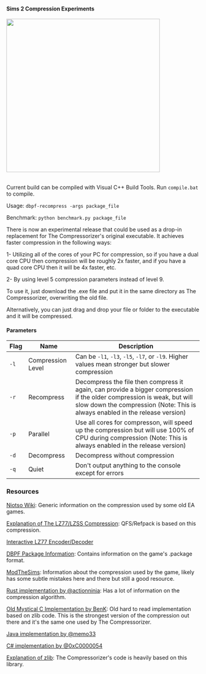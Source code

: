 #### Sims 2 Compression Experiments

<img src="https://github.com/lingeringwillx/CrappySims2Compression/assets/111698406/5e1e045d-ab02-48c0-9a69-f8fb5ab57cbc" width="400">

<br/>Current build can be compiled with Visual C++ Build Tools. Run `compile.bat` to compile.

Usage: `dbpf-recompress -args package_file`

Benchmark: `python benchmark.py package_file`

There is now an experimental release that could be used as a drop-in replacement for The Compressorizer's original executable. It achieves faster compression in the following ways:

1- Utilizing all of the cores of your PC for compression, so if you have a dual core CPU then compression will be roughly 2x faster, and if you have a quad core CPU then it will be 4x faster, etc.

2- By using level 5 compression parameters instead of level 9.

To use it, just download the .exe file and put it in the same directory as The Compressorizer, overwriting the old file.

Alternatively, you can just drag and drop your file or folder to the executable and it will be compressed.

#### Parameters

| Flag | Name | Description
| - | - | - |
| `-l` | Compression Level | Can be `-l1`, `-l3`, `-l5`, `-l7`, or `-l9`. Higher values mean stronger but slower compression |
| `-r` | Recompress | Decompress the file then compress it again, can provide a bigger compression if the older compression is weak, but will slow down the compression (Note: This is always enabled in the release version) |
| `-p` | Parallel | Use all cores for compresson, will speed up the compression but will use 100% of CPU during compression (Note: This is always enabled in the release version) |
| `-d` | Decompress | Decompress without compression |
| `-q` | Quiet | Don't output anything to the console except for errors |

### Resources
[Niotso Wiki](http://wiki.niotso.org/RefPack): Generic information on the compression used by some old EA games.

[Explanation of The LZ77/LZSS Compression](https://go-compression.github.io/algorithms/lzss/): QFS/Refpack is based on this compression.

[Interactive LZ77 Encoder/Decoder](https://go-compression.github.io/interactive/lz/lz/)

[DBPF Package Information](https://modthesims.info/wiki.php?title=DBPF): Contains information on the game's .package format.

[ModTheSims](https://modthesims.info/wiki.php?title=DBPF/Compression): Information about the compression used by the game, likely has some subtle mistakes here and there but still a good resource.

[Rust implementation by @actionninja](https://github.com/actioninja/refpack-rs): Has a lot of information on the compression algorithm.

[Old Mystical C Implementation by BenK](http://www.moreawesomethanyou.com/smf/index.php/topic,8279.0.html): Old hard to read implementation based on zlib code. This is the strongest version of the compression out there and it's the same one used by The Compressorizer.

[Java implementation by @memo33](https://github.com/memo33/jDBPFX/blob/master/src/jdbpfx/util/DBPFPackager.java)

[C# implementation by @0xC0000054](https://github.com/0xC0000054/DBPFSharp/blob/main/src/DBPFSharp/QfsCompression.cs)

[Explanation of zlib](https://www.euccas.me/zlib/): The Compressorizer's code is heavily based on this library.
